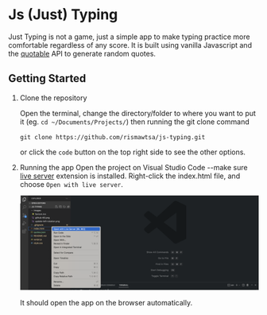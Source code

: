 # Js (Just) Typing

Just Typing is not a game, just a simple app to make typing practice more comfortable regardless of any score. It is built using vanilla Javascript and the [quotable](https://github.com/lukePeavey/quotable) API to generate random quotes.

## Getting Started

1. Clone the repository

   Open the terminal, change the directory/folder to where you want to put it (eg. `cd ~/Documents/Projects/`) then running the git clone command

   ```
   git clone https://github.com/rismawtsa/js-typing.git
   ```

   or click the `code` button on the top right side to see the other options.

2. Running the app
   Open the project on Visual Studio Code --make sure [live server](https://marketplace.visualstudio.com/items?itemName=ritwickdey.LiveServer) extension is installed. Right-click the index.html file, and choose `Open with live server`.

   ![running app](/images/running%20app.png)

   It should open the app on the browser automatically.
